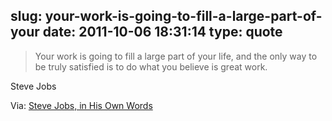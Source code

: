 slug: your-work-is-going-to-fill-a-large-part-of-your
date: 2011-10-06 18:31:14
type: quote
---

> Your work is going to fill a large part of your life, and the only way to be truly satisfied is to do what you believe is great work.

Steve Jobs

 Via: [Steve Jobs, in His Own Words](http://allthingsd.com/20111005/steve-jobs-in-his-own-words/)
